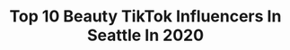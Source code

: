 ---
title: Top 10 Beauty TikTok Influencers In Seattle In 2020
description: >-
  Find top beauty TikTok influencers in Seattle in 2020. Most popular hashtags: #beauty #seattle #love #travel.
platform: TikTok
profiles:
  - username: "philtorresnature"
    fullname: >-
      Phil Torres
    location: "United States"
    followers: 53406
    engagement: 1911
    commentsToLikes: 0.023084
    id: ck8savye53xgd0j78onhnmy1x
    verified: false
    hashtags: "#earthday, #explore, #iceland, #moab"
  - username: "livwithbiv"
    fullname: >-
      livwithbiv
    location: "United States"
    followers: 2114
    engagement: 449
    commentsToLikes: 0.048684
    id: cka5zg6gqmn0l0i78bmhdb1e8
    verified: false
    hashtags: "#beautymode, #ownthecurve, #sunshine, #cherryblossom"
  - username: "mcedgar"
    fullname: >-
      McEdgar
    location: "United States"
    followers: 37023
    engagement: 766
    commentsToLikes: 0.013453
    id: ck9r4i4d4v40n0j787pvso055
    verified: false
    hashtags: "#flaminghot, #lipgloss, #mexico, #viral"
  - username: "cece.chan"
    fullname: >-
      Cece Chan
    location: "United States"
    followers: 2106
    engagement: 1437
    commentsToLikes: 0.038589
    id: ck9kbohxkm2vd0j78t4nphncn
    verified: false
    hashtags: "#bruh, #netflix, #oldcars, #foru"
  - username: "blondiesarahk"
    fullname: >-
      Sarah Kelley
    location: "United States"
    followers: 18361
    engagement: 726
    commentsToLikes: 0.084820
    id: ck9si89arxha30j783ilw839l
    verified: false
    hashtags: "#finalsathome, #homeworkout, #dating, #music"
  - username: "shannon.bruno"
    fullname: >-
      Shannon Bruno
    location: "United States"
    followers: 22441
    engagement: 480
    commentsToLikes: 0.041801
    id: ck9ae64se0hc20j78s3ubrbed
    verified: false
    hashtags: "#guasha, #glossier, #millenials, #homeroutine"
  - username: "beautybychavonne"
    fullname: >-
      beautybychavonne
    location: "United States"
    followers: 5276
    engagement: 353
    commentsToLikes: 0.046365
    id: ck8hmxf8go4uo0j78mlgwz3be
    verified: false
    hashtags: "#naturecheck, #glassskin, #facials, #bluehair"
  - username: "kawaiicassiechan"
    fullname: >-
      KawaiiCassieChan
    location: "United States"
    followers: 16281
    engagement: 1233
    commentsToLikes: 0.067443
    id: ck9ekxrp18awn0j78qmlp8ou6
    verified: false
    hashtags: "#coloring, #animegirlrun, #itsaremix, #makeup"
  - username: "jesseholden6"
    fullname: >-
      Jesse Holden
    location: "United States"
    followers: 3205
    engagement: 779
    commentsToLikes: 0.023405
    id: ck9fdrfibpwir0j787uzqmx3q
    verified: false
    hashtags: "#fleetwoodmac, #sufjanstevens, #telephone, #phone"
  - username: "c_akim"
    fullname: >-
      Claudia
    location: "United States"
    followers: 23579
    engagement: 757
    commentsToLikes: 0.042715
    id: ckamvj59t3yfe0i789hyur5yw
    verified: false
    hashtags: "#vacation, #runway, #rockstar, #iseeyou"
---